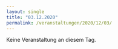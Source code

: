 ```yaml
---
layout: single
title: "03.12.2020"
permalink: /veranstaltungen/2020/12/03/
---
```


Keine Veranstaltung an diesem Tag.
